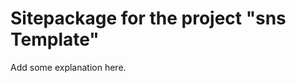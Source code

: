 Sitepackage for the project "sns Template"
==============================================================

Add some explanation here.

